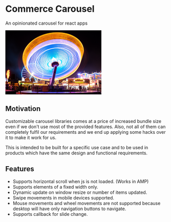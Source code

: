 # Commerce Carousel

An opinionated carousel for react apps

<img src="./art/carousel.jpg" height="200px" width="300px" />

## Motivation

Customizable carousel libraries comes at a price of increased bundle size even if we don't use most of the provided features. Also, not all of them can completely fulfil our requirements and we end up applying some hacks over it to make it work for us.

This is intended to be built for a specific use case and to be used in products which have the same design and functional requirements.

## Features

- Supports horizontal scroll when js is not loaded. (Works in AMP)
- Supports elements of a fixed width only.
- Dynamic update on window resize or number of items updated.
- Swipe movements in mobile devices supported.
- Mouse movements and wheel movements are not supported because desktop will have only navigation buttons to navigate.
- Supports callback for slide change.
